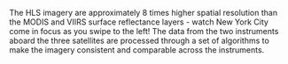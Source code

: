  The HLS imagery are approximately 8 times higher spatial resolution than the MODIS and VIIRS surface reflectance layers - watch New York City come in focus as you swipe to the left! The data from the two instruments aboard the three satellites are processed through a set of algorithms to make the imagery consistent and comparable across the instruments.